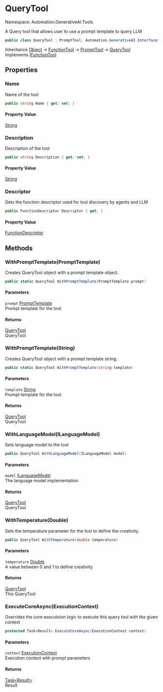 # QueryTool

Namespace: Automation.GenerativeAI.Tools

A Query tool that allows user to use a prompt template to query LLM

```csharp
public class QueryTool : PromptTool, Automation.GenerativeAI.Interfaces.IFunctionTool
```

Inheritance [Object](https://docs.microsoft.com/en-us/dotnet/api/system.object) → [FunctionTool](./automation.generativeai.tools.functiontool.md) → [PromptTool](./automation.generativeai.tools.prompttool.md) → [QueryTool](./automation.generativeai.tools.querytool.md)<br>
Implements [IFunctionTool](./automation.generativeai.interfaces.ifunctiontool.md)

## Properties

### **Name**

Name of the tool

```csharp
public string Name { get; set; }
```

#### Property Value

[String](https://docs.microsoft.com/en-us/dotnet/api/system.string)<br>

### **Description**

Description of the tool

```csharp
public string Description { get; set; }
```

#### Property Value

[String](https://docs.microsoft.com/en-us/dotnet/api/system.string)<br>

### **Descriptor**

Gets the function descriptor used for tool discovery by agents and LLM

```csharp
public FunctionDescriptor Descriptor { get; }
```

#### Property Value

[FunctionDescriptor](./automation.generativeai.functiondescriptor.md)<br>

## Methods

### **WithPromptTemplate(PromptTemplate)**

Creates QueryTool object with a prompt template object.

```csharp
public static QueryTool WithPromptTemplate(PromptTemplate prompt)
```

#### Parameters

`prompt` [PromptTemplate](./automation.generativeai.chat.prompttemplate.md)<br>
Prompt template for the tool

#### Returns

[QueryTool](./automation.generativeai.tools.querytool.md)<br>
QueryTool

### **WithPromptTemplate(String)**

Creates QueryTool object with a prompt template string.

```csharp
public static QueryTool WithPromptTemplate(string template)
```

#### Parameters

`template` [String](https://docs.microsoft.com/en-us/dotnet/api/system.string)<br>
Prompt template for the tool

#### Returns

[QueryTool](./automation.generativeai.tools.querytool.md)<br>
QueryTool

### **WithLanguageModel(ILanguageModel)**

Sets language model to the tool

```csharp
public QueryTool WithLanguageModel(ILanguageModel model)
```

#### Parameters

`model` [ILanguageModel](./automation.generativeai.interfaces.ilanguagemodel.md)<br>
The language model implementation

#### Returns

[QueryTool](./automation.generativeai.tools.querytool.md)<br>
QueryTool

### **WithTemperature(Double)**

Sets the temperature parameter for the tool to define the creativity.

```csharp
public QueryTool WithTemperature(double temperature)
```

#### Parameters

`temperature` [Double](https://docs.microsoft.com/en-us/dotnet/api/system.double)<br>
A value between 0 and 1 to define creativity

#### Returns

[QueryTool](./automation.generativeai.tools.querytool.md)<br>
This QueryTool

### **ExecuteCoreAsync(ExecutionContext)**

Overrides the core executoion logic to execute this query tool with the given context

```csharp
protected Task<Result> ExecuteCoreAsync(ExecutionContext context)
```

#### Parameters

`context` [ExecutionContext](./automation.generativeai.interfaces.executioncontext.md)<br>
Execution context wtih prompt parameters

#### Returns

[Task&lt;Result&gt;](https://docs.microsoft.com/en-us/dotnet/api/system.threading.tasks.task-1)<br>
Result

